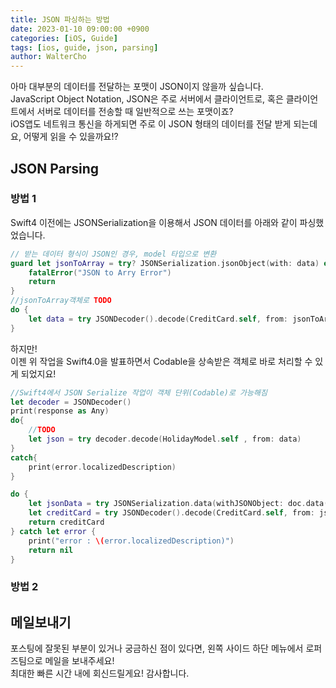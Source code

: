 ```yaml
---
title: JSON 파싱하는 방법
date: 2023-01-10 09:00:00 +0900
categories: [iOS, Guide]
tags: [ios, guide, json, parsing]
author: WalterCho
---
```


아마 대부분의 데이터를 전달하는 포맷이 JSON이지 않을까 싶습니다.<br>
JavaScript Object Notation, JSON은 주로 서버에서 클라이언트로, 혹은 클라이언트에서 서버로 데이터를 전송할 때 일반적으로 쓰는 포맷이죠?<br>
iOS앱도 네트워크 통신을 하게되면 주로 이 JSON 형태의 데이터를 전달 받게 되는데요, 어떻게 읽을 수 있을까요!?<br>

## JSON Parsing
### 방법 1
Swift4 이전에는 JSONSerialization을 이용해서 JSON 데이터를 아래와 같이 파싱했었습니다.

```swift
// 받는 데이터 형식이 JSON인 경우, model 타입으로 변환
guard let jsonToArray = try? JSONSerialization.jsonObject(with: data) else {
    fatalError("JSON to Arry Error")
    return
}
//jsonToArray객체로 TODO
do {
    let data = try JSONDecoder().decode(CreditCard.self, from: jsonToArray)
}
```

하지만!<br>
이젠 위 작업을 Swift4.0을 발표하면서 Codable을 상속받은 객체로 바로 처리할 수 있게 되었지요!

```swift
//Swift4에서 JSON Serialize 작업이 객체 단위(Codable)로 가능해짐
let decoder = JSONDecoder()
print(response as Any)
do{
    //TODO
    let json = try decoder.decode(HolidayModel.self , from: data)
}
catch{
    print(error.localizedDescription)
}
```

```swift
do {
    let jsonData = try JSONSerialization.data(withJSONObject: doc.data(), options: [])
    let creditCard = try JSONDecoder().decode(CreditCard.self, from: jsonData)
    return creditCard
} catch let error {
    print("error : \(error.localizedDescription)")
    return nil
}
```

### 방법 2



## 메일보내기
포스팅에 잘못된 부분이 있거나 궁금하신 점이 있다면, 왼쪽 사이드 하단 메뉴에서 로퍼즈팀으로 메일을 보내주세요!<br>
최대한 빠른 시간 내에 회신드릴게요! 감사합니다.